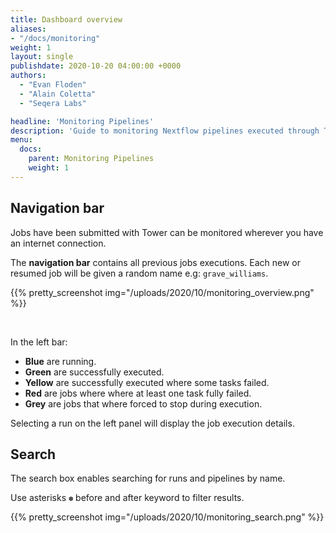 ```yaml
---
title: Dashboard overview
aliases:
- "/docs/monitoring"
weight: 1
layout: single
publishdate: 2020-10-20 04:00:00 +0000
authors:
  - "Evan Floden"
  - "Alain Coletta"
  - "Seqera Labs"

headline: 'Monitoring Pipelines'
description: 'Guide to monitoring Nextflow pipelines executed through Tower.'
menu:
  docs:
    parent: Monitoring Pipelines
    weight: 1
---
```


## Navigation bar

Jobs have been submitted with Tower can be monitored wherever you have an internet connection.

The **navigation bar** contains all previous jobs executions. Each new or resumed job will be given a random name e.g: `grave_williams`.

{{% pretty_screenshot img="/uploads/2020/10/monitoring_overview.png" %}}

<br>

In the left bar:

  - **Blue** are running.
  - **Green** are successfully executed.
  - **Yellow** are successfully executed where some tasks failed.
  - **Red** are jobs where where at least one task fully failed.
  - **Grey** are jobs that where forced to stop during execution.

  Selecting a run on the left panel will display the job execution details.

## Search

The search box enables searching for runs and pipelines by name.

Use asterisks `✽` before and after keyword to filter results.

{{% pretty_screenshot img="/uploads/2020/10/monitoring_search.png" %}}

<br>
